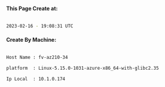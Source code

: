 
   
#### This Page Create at:

```bash

2023-02-16 - 19:08:31 UTC

```

#### Create By Machine:

```bash

Host Name : fv-az210-34

platform  : Linux-5.15.0-1031-azure-x86_64-with-glibc2.35

Ip Local  : 10.1.0.174

```

